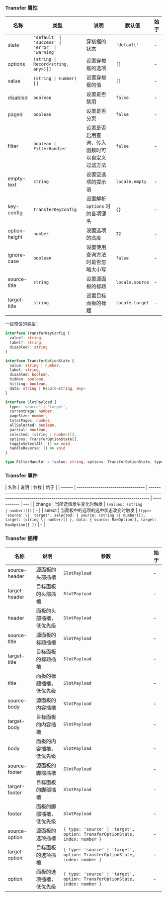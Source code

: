 ### Transfer 属性

| 名称          | 类型                                             | 说明                                           | 默认值          | 始于 |
| ------------- | ------------------------------------------------ | ---------------------------------------------- | --------------- | ---- |
| state         | `'default' \| 'success' \| 'error' \| 'warning'` | 穿梭框的状态                                   | `'default'`     | -    |
| options       | `(string \| Record<string, any>)[]`              | 设置穿梭框的选项                               | `[]`            | -    |
| value         | `(string \| number)[]`                           | 设置穿梭框的值                                 | `[]`            | -    |
| disabled      | `boolean`                                        | 设置是否禁用                                   | `false`         | -    |
| paged         | `boolean`                                        | 设置是否分页                                   | `false`         | -    |
| filter        | `boolean \| FilterHandler`                       | 设置是否启用查询，传入函数时可以自定义过滤方法 | `false`         | -    |
| empty-text    | `string`                                         | 设置空选项的提示语                             | `locale.empty`  | -    |
| key-config    | `TransferKeyConfig`                              | 设置解析 `options` 时的各项键名                | `{}`            | -    |
| option-height | `number`                                         | 设置选项的高度                                 | `32`            | -    |
| ignore-case   | `boolean`                                        | 设置使用查询方法时是否忽略大小写               | `false`         | -    |
| source-title  | `string`                                         | 设置源面板的标题                               | `locale.source` | -    |
| target-title  | `string`                                         | 设置目标面板的标题                             | `locale.target` | -    |

一些预设的类型：

```ts
interface TransferKeyConfig {
  value?: string,
  label?: string,
  disabled?: string
}

interface TransferOptionState {
  value: string | number,
  label: string,
  disabled: boolean,
  hidden: boolean,
  hitting: boolean,
  data: string | Record<string, any>
}

interface SlotPayload {
  type: 'source' | 'target',
  currentPage: number,
  pageSize: number,
  totalPages: number,
  allSelected: boolean,
  partial: boolean,
  selected: (string | number)[],
  options: TransferOptionState[],
  toggleSelectAll: () => void,
  handleReverse: () => void
}

type FilterHandler = (value: string, options: TransferOptionState, type: 'source' | 'target') => boolean
```

### Transfer 事件

| 名称   | 说明                               | 参数                                                                                                                                                         | 始于        |
| ------ | ---------------------------------- | ------------------------------------------------------------------------------------------------------------------------------------------------------------ | ----------- | --- |
| change | 当所选值发生变化时触发             | `(values: (string                                                                                                                                            | number)[])` | -   |
| select | 当面板中的选项的选中状态改变时触发 | `(type: 'source' \| 'target', selected: { source: (string \| number)[], target: (string \| number)[] }, data: { source: RawOption[], target: RawOption[] })` | -           |

### Transfer 插槽

| 名称          | 说明                     | 参数                                                                         | 始于 |
| ------------- | ------------------------ | ---------------------------------------------------------------------------- | ---- |
| source-header | 源面板的头部插槽         | `SlotPayload`                                                                | -    |
| target-header | 目标面板的头部插槽       | `SlotPayload`                                                                | -    |
| header        | 面板的头部插槽，低优先级 | `SlotPayload`                                                                | -    |
| source-title  | 源面板的标题插槽         | `SlotPayload`                                                                | -    |
| target-title  | 目标面板的标题插槽       | `SlotPayload`                                                                | -    |
| title         | 面板的标题插槽，低优先级 | `SlotPayload`                                                                | -    |
| source-body   | 源面板的内容插槽         | `SlotPayload`                                                                | -    |
| target-body   | 目标面板的内容插槽       | `SlotPayload`                                                                | -    |
| body          | 面板的内容插槽，低优先级 | `SlotPayload`                                                                | -    |
| source-footer | 源面板的脚部插槽         | `SlotPayload`                                                                | -    |
| target-footer | 目标面板的脚部插槽       | `SlotPayload`                                                                | -    |
| footer        | 面板的脚部插槽，低优先级 | `SlotPayload`                                                                | -    |
| source-option | 源面板的选项插槽         | `{ type: 'source' \| 'target', option: TransferOptionState, index: number }` | -    |
| target-option | 目标面板的选项插槽       | `{ type: 'source' \| 'target', option: TransferOptionState, index: number }` | -    |
| option        | 面板的选项插槽，低优先级 | `{ type: 'source' \| 'target', option: TransferOptionState, index: number }` | -    |
